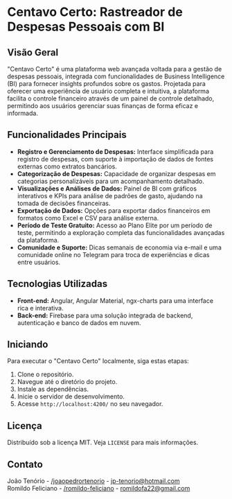 # Centavo Certo: Rastreador de Despesas Pessoais com BI

## Visão Geral
"Centavo Certo" é uma plataforma web avançada voltada para a gestão de despesas pessoais, integrada com funcionalidades de Business Intelligence (BI) para fornecer insights profundos sobre os gastos. Projetada para oferecer uma experiência de usuário completa e intuitiva, a plataforma facilita o controle financeiro através de um painel de controle detalhado, permitindo aos usuários gerenciar suas finanças de forma eficaz e informada.

## Funcionalidades Principais
- **Registro e Gerenciamento de Despesas:** Interface simplificada para registro de despesas, com suporte à importação de dados de fontes externas como extratos bancários.
- **Categorização de Despesas:** Capacidade de organizar despesas em categorias personalizáveis para um acompanhamento detalhado.
- **Visualizações e Análises de Dados:** Painel de BI com gráficos interativos e KPIs para análise de padrões de gasto, ajudando na tomada de decisões financeiras.
- **Exportação de Dados:** Opções para exportar dados financeiros em formatos como Excel e CSV para análise externa.
- **Período de Teste Gratuito:** Acesso ao Plano Elite por um período de teste, permitindo a exploração completa das funcionalidades avançadas da plataforma.
- **Comunidade e Suporte:** Dicas semanais de economia via e-mail e uma comunidade online no Telegram para troca de experiências e dicas entre usuários.

## Tecnologias Utilizadas
- **Front-end:** Angular, Angular Material, ngx-charts para uma interface rica e interativa.
- **Back-end:** Firebase para uma solução integrada de backend, autenticação e banco de dados em nuvem.

## Iniciando
Para executar o "Centavo Certo" localmente, siga estas etapas:

1. Clone o repositório.
2. Navegue até o diretório do projeto.
3. Instale as dependências.
4. Inicie o servidor de desenvolvimento.
5. Acesse `http://localhost:4200/` no seu navegador.

## Licença
Distribuído sob a licença MIT. Veja `LICENSE` para mais informações.

## Contato
João Tenório - [/joaopedrortenorio](https://www.linkedin.com/in/joaopedrortenorio) - jp-tenorio@hotmail.com  
Romildo Feliciano - [/romildo-feliciano](https://www.linkedin.com/in/romildo-feliciano) - romildofa22@gmail.com
